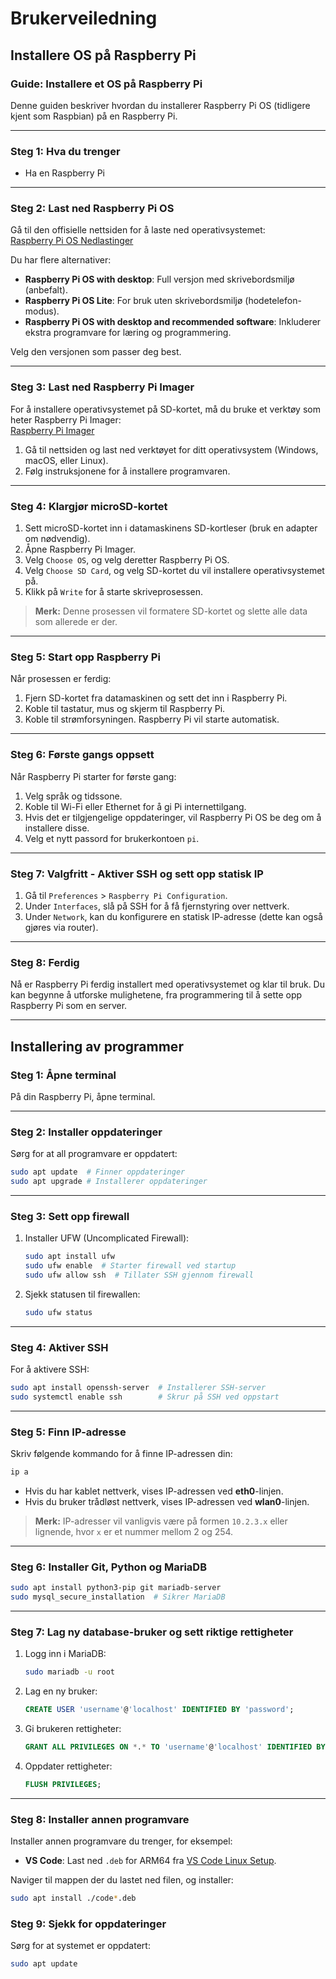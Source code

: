 # Brukerveiledning

## Installere OS på Raspberry Pi

### Guide: Installere et OS på Raspberry Pi

Denne guiden beskriver hvordan du installerer Raspberry Pi OS (tidligere kjent som Raspbian) på en Raspberry Pi.

---

### Steg 1: Hva du trenger

- Ha en Raspberry Pi

---

### Steg 2: Last ned Raspberry Pi OS

Gå til den offisielle nettsiden for å laste ned operativsystemet:  
[Raspberry Pi OS Nedlastinger](https://www.raspberrypi.org/software/operating-systems/)

Du har flere alternativer:

- **Raspberry Pi OS with desktop**: Full versjon med skrivebordsmiljø (anbefalt).
- **Raspberry Pi OS Lite**: For bruk uten skrivebordsmiljø (hodetelefon-modus).
- **Raspberry Pi OS with desktop and recommended software**: Inkluderer ekstra programvare for læring og programmering.

Velg den versjonen som passer deg best.

---

### Steg 3: Last ned Raspberry Pi Imager

For å installere operativsystemet på SD-kortet, må du bruke et verktøy som heter Raspberry Pi Imager:  
[Raspberry Pi Imager](https://www.raspberrypi.org/software/)

1. Gå til nettsiden og last ned verktøyet for ditt operativsystem (Windows, macOS, eller Linux).
2. Følg instruksjonene for å installere programvaren.

---

### Steg 4: Klargjør microSD-kortet

1. Sett microSD-kortet inn i datamaskinens SD-kortleser (bruk en adapter om nødvendig).
2. Åpne Raspberry Pi Imager.
3. Velg `Choose OS`, og velg deretter Raspberry Pi OS.
4. Velg `Choose SD Card`, og velg SD-kortet du vil installere operativsystemet på.
5. Klikk på `Write` for å starte skriveprosessen.

> **Merk:** Denne prosessen vil formatere SD-kortet og slette alle data som allerede er der.

---

### Steg 5: Start opp Raspberry Pi

Når prosessen er ferdig:

1. Fjern SD-kortet fra datamaskinen og sett det inn i Raspberry Pi.
2. Koble til tastatur, mus og skjerm til Raspberry Pi.
3. Koble til strømforsyningen. Raspberry Pi vil starte automatisk.

---

### Steg 6: Første gangs oppsett

Når Raspberry Pi starter for første gang:

1. Velg språk og tidssone.
2. Koble til Wi-Fi eller Ethernet for å gi Pi internettilgang.
3. Hvis det er tilgjengelige oppdateringer, vil Raspberry Pi OS be deg om å installere disse.
4. Velg et nytt passord for brukerkontoen `pi`.

---

### Steg 7: Valgfritt - Aktiver SSH og sett opp statisk IP

1. Gå til `Preferences` > `Raspberry Pi Configuration`.
2. Under `Interfaces`, slå på SSH for å få fjernstyring over nettverk.
3. Under `Network`, kan du konfigurere en statisk IP-adresse (dette kan også gjøres via router).

---

### Steg 8: Ferdig

Nå er Raspberry Pi ferdig installert med operativsystemet og klar til bruk. Du kan begynne å utforske mulighetene, fra programmering til å sette opp Raspberry Pi som en server.

---

## Installering av programmer

### Steg 1: Åpne terminal

På din Raspberry Pi, åpne terminal.

---

### Steg 2: Installer oppdateringer

Sørg for at all programvare er oppdatert:

```bash
sudo apt update  # Finner oppdateringer
sudo apt upgrade # Installerer oppdateringer
```

---

### Steg 3: Sett opp firewall

1. Installer UFW (Uncomplicated Firewall):

   ```bash
   sudo apt install ufw
   sudo ufw enable  # Starter firewall ved startup
   sudo ufw allow ssh  # Tillater SSH gjennom firewall
   ```

2. Sjekk statusen til firewallen:

   ```bash
   sudo ufw status
   ```

---

### Steg 4: Aktiver SSH

For å aktivere SSH:

```bash
sudo apt install openssh-server  # Installerer SSH-server
sudo systemctl enable ssh        # Skrur på SSH ved oppstart
```

---

### Steg 5: Finn IP-adresse

Skriv følgende kommando for å finne IP-adressen din:

```bash
ip a
```

- Hvis du har kablet nettverk, vises IP-adressen ved **eth0**-linjen.
- Hvis du bruker trådløst nettverk, vises IP-adressen ved **wlan0**-linjen.

> **Merk:** IP-adresser vil vanligvis være på formen `10.2.3.x` eller lignende, hvor `x` er et nummer mellom 2 og 254.

---

### Steg 6: Installer Git, Python og MariaDB

```bash
sudo apt install python3-pip git mariadb-server
sudo mysql_secure_installation  # Sikrer MariaDB
```

---

### Steg 7: Lag ny database-bruker og sett riktige rettigheter

1. Logg inn i MariaDB:

   ```bash
   sudo mariadb -u root
   ```

2. Lag en ny bruker:

   ```sql
   CREATE USER 'username'@'localhost' IDENTIFIED BY 'password';
   ```

3. Gi brukeren rettigheter:

   ```sql
   GRANT ALL PRIVILEGES ON *.* TO 'username'@'localhost' IDENTIFIED BY 'password';
   ```

4. Oppdater rettigheter:

   ```sql
   FLUSH PRIVILEGES;
   ```

---

### Steg 8: Installer annen programvare

Installer annen programvare du trenger, for eksempel:

- **VS Code**: Last ned `.deb` for ARM64 fra [VS Code Linux Setup](https://code.visualstudio.com/docs/setup/linux).

Naviger til mappen der du lastet ned filen, og installer:

```bash
sudo apt install ./code*.deb
```

### Steg 9: Sjekk for oppdateringer

Sørg for at systemet er oppdatert:

```bash
sudo apt update
```
